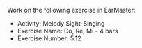 Work on the following exercise in EarMaster:
- Activity: Melody Sight-Singing
- Exercise Name: Do, Re, Mi - 4 bars
- Exercise Number: 5.12

